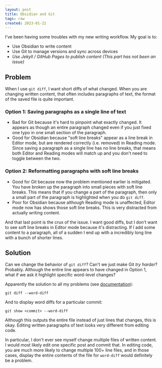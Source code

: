 ```yaml
---
layout: post
title: Obsidian and Git
tags: raw
created: 2023-01-22
---
```

I've been having some troubles with my new writing workflow. My goal is to:
* Use Obsidian to write content
* Use Git to manage versions and sync across devices
* *Use Jekyll / GitHub Pages to publish content (This part has not been an issue)*

## Problem
When I use `git diff`, I want short diffs of what changed. When you are changing written content, that often includes paragraphs of text, the format of the saved file is quite important.

### Option 1: Saving paragraphs as a single line of text
  * Bad for Git because it's hard to pinpoint what exactly changed. It appears as though an entire paragraph changed even if you just fixed one typo in one small section of the paragraph.
  * Good for Obsidian because "soft line breaks" appear as a line break in Editor mode, but are rendered correctly (i.e. removed) in Reading mode. Since saving a paragraph as a single line has no line breaks, that means both Editor and Reading modes will match up and you don't need to toggle between the two.

### Option 2: Reformatting paragraphs with soft line breaks
* Good for Git because now the problem mentioned earlier is mitigated. You have broken up the paragraph into small pieces with soft line breaks. This means that if you change a part of the paragraph, then only a small part of the paragraph is highlighted when you do `git diff`.
* Poor for Obsidian because although Reading mode is unaffected, Editor mode now has shows those soft line breaks. This is very distracted from actually writing content.

And that last point is the crux of the issue. I want good diffs, but I don't want to see soft line breaks in Editor mode because it's distracting. If I add some content to a paragraph, all of a sudden I end up with a incredibly long line with a bunch of shorter lines.

## Solution
Can we change the behavior of `git diff`? Can't we just make Git *try harder*? Probably. Although the entire line appears to have changed in Option 1, what if we ask it highlight specific word-level changes?

Apparently the solution to all my problems (see [documentation](https://git-scm.com/docs/git-diff#Documentation/git-diff.txt---word-diffltmodegt)):
```
git diff --word-diff
```

And to display word diffs for a particular commit:
```
git show <commit> --word-diff
```

Although this outputs the entire file instead of just lines that changes, this is okay. Editing written paragraphs of text looks very different from editing code.

In particular, I don't ever see myself change multiple files of written content. I would most likely edit one specific post and commit that. In editing code, you are much more likely to change multiple 100+ line files, and in those cases, display the entire contents of the file for `word-diff` would definitely be a problem.